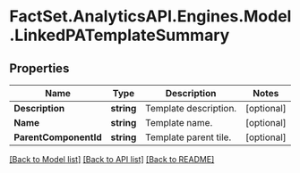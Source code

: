 # FactSet.AnalyticsAPI.Engines.Model.LinkedPATemplateSummary

## Properties

Name | Type | Description | Notes
------------ | ------------- | ------------- | -------------
**Description** | **string** | Template description. | [optional] 
**Name** | **string** | Template name. | [optional] 
**ParentComponentId** | **string** | Template parent tile. | [optional] 

[[Back to Model list]](../README.md#documentation-for-models) [[Back to API list]](../README.md#documentation-for-api-endpoints) [[Back to README]](../README.md)

